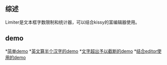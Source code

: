 ## 综述

Limiter是文本框字数限制和统计器，可以结合kissy的富编辑器使用。

## demo

*[简单demo](http://kg.kissyui.com/limiter/2.0.0/demo/simple.html)
*[英文算半个汉字的demo](http://kg.kissyui.com/limiter/2.0.0/demo/en.html)
*[文字超出予以截断的demo](http://kg.kissyui.com/limiter/2.0.0/demo/cut.html)
*[结合editor使用的demo](http://kg.kissyui.com/limiter/2.0.0/demo/editor.html)




